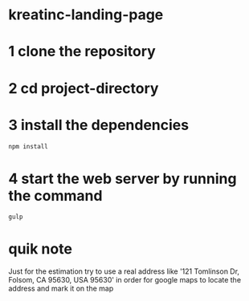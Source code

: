 # kreatinc-landing-page

# 1 clone the repository

# 2 cd project-directory

# 3 install the dependencies

``` sh
npm install
```

# 4 start the web server by running the command

```sh
gulp
```

# quik note

Just for the estimation try to use a real address like '121 Tomlinson Dr, Folsom, CA 95630, USA 95630' in order for google maps to locate the address and mark it on the map
